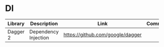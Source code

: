 # DI

| Library | Description | Link | Comments |
| --- | --- | --- | --- |
| Dagger 2 | Dependency Injection | https://github.com/google/dagger |

